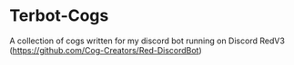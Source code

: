 # Terbot-Cogs
A collection of cogs written for my discord bot running on Discord RedV3 (https://github.com/Cog-Creators/Red-DiscordBot)
